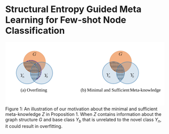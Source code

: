 # Structural Entropy Guided Meta Learning for Few-shot Node Classification


![fig1](./fig1.svg)
Figure 1: An illustration of our motivation about the minimal and sufficient meta-knowledge *Z* in Proposition 1. When *Z* contains information about the graph structure *G* and base class *Y<sub>b</sub>* that is unrelated to the novel class *Y<sub>n</sub>*, it could result in overfitting.
